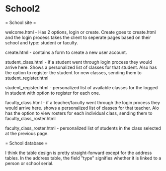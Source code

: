 School2
=======
 = School site = 

welcome.html -  Has 2 options, login or create. 
              Create goes to create.html and the login process takes the client to seperate pages based on their 
              school and type: student or faculty. 
              
create.html - contains a form to create a new user account.

student_class.html - if a student went through login process they would arrive here. Shows a personalized list of classes
              for that student.
              Also has the option to register the student for new classes, sending them to student_register.html
              
student_register.html - personalized list of available classes for the logged in student with option to register 
              for each one.
              
faculty_class.html - if a teacher/faculty went through the login process they would arrive here. shows a personalized
              list of classes for that teacher.
              Alo has the option to view rosters for each individual class, sending them to faculty_class_roster.html
              
faculty_class_roster.html - personalized list of students in the class selected at the previous page.



 = School database = 
 
 I think the table design is pretty straight-forward except for the address tables. In the address table, the field "type"
 signifies whether it is linked to a person or school serial.
